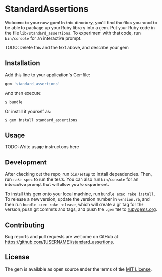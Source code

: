 # StandardAssertions

Welcome to your new gem! In this directory, you'll find the files you need to be able to package up your Ruby library into a gem. Put your Ruby code in the file `lib/standard_assertions`. To experiment with that code, run `bin/console` for an interactive prompt.

TODO: Delete this and the text above, and describe your gem

## Installation

Add this line to your application's Gemfile:

```ruby
gem 'standard_assertions'
```

And then execute:

    $ bundle

Or install it yourself as:

    $ gem install standard_assertions

## Usage

TODO: Write usage instructions here

## Development

After checking out the repo, run `bin/setup` to install dependencies. Then, run `rake spec` to run the tests. You can also run `bin/console` for an interactive prompt that will allow you to experiment.

To install this gem onto your local machine, run `bundle exec rake install`. To release a new version, update the version number in `version.rb`, and then run `bundle exec rake release`, which will create a git tag for the version, push git commits and tags, and push the `.gem` file to [rubygems.org](https://rubygems.org).

## Contributing

Bug reports and pull requests are welcome on GitHub at https://github.com/[USERNAME]/standard_assertions.

## License

The gem is available as open source under the terms of the [MIT License](https://opensource.org/licenses/MIT).

